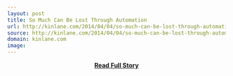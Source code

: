 ```yaml
---
layout: post
title: So Much Can Be Lost Through Automation
url: http://kinlane.com/2014/04/04/so-much-can-be-lost-through-automation/
source: http://kinlane.com/2014/04/04/so-much-can-be-lost-through-automation/
domain: kinlane.com
image: 
---
```


<p></p>
<center><p><a href="http://kinlane.com/2014/04/04/so-much-can-be-lost-through-automation/" style='padding:25px; font-sze:18px; font-weight: bold;'>Read Full Story</a></p></center>
